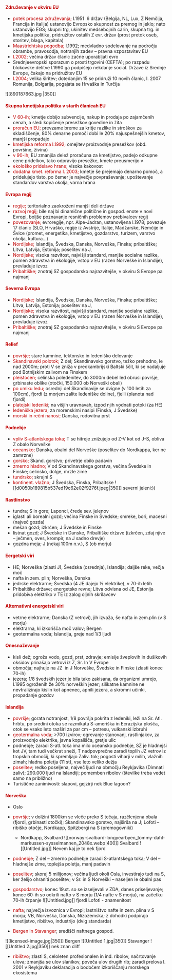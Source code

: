 #### <font color="#c00000">Združevanje v okviru EU</font>   
- <font color="#c00000">potek procesa združevanja</font><font color="#c00000">;</font> l.1951  6 držav (Belgija, NL, Lux, Z Nemčija, Francija in Italija) ustanovijo Evropsko skupnost za premog in jeklo; nato ustanovijo EGS; skupni trg, ukinitev medsebojnih carin, skupna trg. in kmetijska politika, pridružitev ostalih Z evr. držav (prost pretok oseb, storitev, blaga, kapitala)
- <font color="#c00000">Maastrichtska pogodba</font><font color="#c00000">;</font> l.1992; medvladno sodelovanje na področju obrambe, pravosodja, notranjih zadev – pravna vzpostavitev EU
- <font color="#c00000">l.2002</font><font color="#c00000">;</font> večina držav članic začne uporabljati evro
- Srednjeevropski sporazum o prosti trgovini (CEFTA); po razpadu blokovske delitve l.1990 ga podpišejo nekdanje social. Države iz Srednje Evrope, čakajo na pridružitev EU
- <font color="#c00000">l.2004;</font> velika širitev; dotedanjim 15 se pridruži 10 novih članic, l. 2007 Romunija, Bolgarija, pogajata se Hrvaška in Turčija

![[890187663.jpg |350]]
#### <font color="#c00000">Skupna kmetijska politika v starih članicah EU</font>
- <font color="#c00000">V 60-ih;</font> kmetje dobijo subvencije, nakup in prodaja po zajamčenih cenah, a sledi kopičenje presežkov govedine in žita
- <font color="#c00000">proračun EU;</font> prevzame breme za kritje razlike in stroškov za skladiščenje, 80% denarne pomoči dobi le 20% najuspešnejših kmetov, manjši propadajo
- <font color="#c00000">kmetijska reforma l.1992;</font> omejitev proizvodnje presežkov (obd. površine, živina)
- <font color="#c00000">v 90-ih;</font> EU zmanjša delež proračuna za kmetijstvo, padejo odkupne cene pridelkov, tako odpravijo presežke, kmete preusmerijo v
- <font color="#c00000">ekološko pridelavo hrane;</font> visoka kakovost
- <font color="#c00000">dodatna kmet. reforma l. 2003;</font> kmetje še prejemajo denarno pomoč, a pridelujejo tisto, po čemer je največje povpraševanje; upoštevanje standardov varstva okolja, varna hrana
#### <font color="#c00000">Evropa regij</font>
- <font color="#c00000">regije;</font> teritorialno zaokroženi manjši deli države
- <font color="#c00000">razvoj regij;</font> bile naj bi dinamične politične in gospod. enote v novi Evropi, boljše poznavanje resničnih problemov prebivalcev regij
- <font color="#c00000">povezovanje;</font> evroregije, npr. Alpe-Jadran, ustanovljena l.1978; povezuje 17 članic (SLO, Hrvaško, regije iz Avstrije, Italije, Madžarske, Nemčije in Švice (promet, energetika, kmetijstvo, gozdarstvo, turizem, varstvo okolja, kultura…)
- <font color="#c00000">Nordijske; </font>Islandija, Švedska, Danska, Norveška, Finska; pribaltiške; Litva, Latvija, Estonija; poselitev na J,
- <font color="#c00000">Nordijske;</font> visoka razvitost, najvišji standard, manjše socialne razlike, pomen zdravstva in ekologije, vstop v EU (razen Norveške in Islandije), prevladuje izvoz
- <font color="#c00000">Pribaltiške;</font> znotraj SZ gospodarsko najrazvitejše, v okviru S Evrope pa najmanj
#### <font color="#c00000">Severna Evropa</font>
- <font color="#c00000">Nordijske;</font> Islandija, Švedska, Danska, Norveška, Finska; pribaltiške; Litva, Latvija, Estonija; poselitev na J,
- <font color="#c00000">Nordijske; </font>visoka razvitost, najvišji standard, manjše socialne razlike, pomen zdravstva in ekologije, vstop v EU (razen Norveške in Islandije), prevladuje izvoz
- <font color="#c00000">Pribaltiške; </font>znotraj SZ gospodarsko najrazvitejše, v okviru S Evrope pa najmanj
#### <font color="#c00000">Relief</font>
- <font color="#c00000">površje; </font>stare kamnine, tektonsko in ledeniško delovanje
- <font color="#c00000">Skandinavski polotok;</font> Z del; Skandinavsko gorstvo, težko prehodno, le nad 2000m; proti V se zniža v predkambrijski Baltski ščit, ki se nadaljuje pod Botnijskim zalivom na Finskem
- <font color="#c00000">pleistocen;</font> celinska poledenitev, do 3000m debel led obrusi površje, grbinaste oblike (otočki, 150.000 ob Norveški obali)
- <font color="#c00000"> po umiku ledu;</font> osrednji del Skandinavije se dvigne (v 100 letih za 100cm), fjordi (z morjem zalite ledeniške doline), fjelli (planota nad fjordi)
- <font color="#c00000">platojski ledeniki</font>; na višjih uravnavah, izpod njih vodnati potoki (za HE)
- <font color="#c00000">ledeniška jezera; </font>za morenskimi nasipi (Finska, J Švedske)
- <font color="#c00000">morski in rečni nanosi;</font> Danska, rodovitna prst

#### <font color="#c00000">Podnebje</font>
- <font color="#c00000">vpliv S-atlantskega toka;</font> T se hitreje znižujejo od Z-V kot od J-S, obliva Z obalo Norveške
- <font color="#c00000">oceansko;</font> Danska, obalni del Norveške (poselitev do Nordkappa, ker ne zamrzne)
- <font color="#c00000">gorsko;</font> Skand. gorstvo; privetrje obilo padavin
- <font color="#c00000">zmerno hladno;</font> V od Skandinavskega gorstva, večina Švedske in Finske; celinsko, dolge, mrzle zime
- <font color="#c00000">tundrsko; </font>skrajni S
- <font color="#c00000">kontinent. vlažno;</font> J Švedska, Finska, Pribaltske
![[d0050b189815b537ed19c62e02f9276f.jpeg|350]] 
severni jeleni:))
#### <font color="#c00000">Rastlinstvo</font>
- tundra; S in gore; Laponci, črede sev. jelenov
- iglasti ali borealni gozd; večina Finske in Švedske; smreke, bori, macesni (največ gozda)
- mešan gozd; izkrčen; J Švedske in Finske
- listnat gozd; J Švedske in Danske, Pribaltiške države (izkrčen, zdaj njive – ječmen, oves, krompir, na J sadno drevje)
- gozdna meja; J (nekaj 100m n.v.), S (ob morju)
#### <font color="#c00000">Eergetski viri</font>
- HE; Norveška (zlasti J), Švedska (osrednja), Islandija; daljše reke, večja moč
- nafta in zem. plin; Norveška, Danska
- jedrske elektrarne; Švedska (4 JE dajejo ½ elektrike), v 70-ih letih
- Pribaltiške države; energetsko revne; Litva odvisna od JE, Estonija pridobiva elektriko v TE iz zalog oljnih skrilavcev
#### <font color="#c00000">Alternativni energetski viri</font>
- vetrne elektrarne; Danska (Z vetrovi), jih izvaža, še nafta in zem.plin (v S morju)
- elektrarna, ki izkorišča moč valov; Bergen
- geotermalna voda; Islandija, greje nad 1/3 ljudi
#### <font color="#c00000">Onesnaževanje</font>
- kisli dež; ogroža vodo, gozd, prst, zdravje; emisije žveplovih in dušikovih oksidov prinašajo vetrovi iz Z, Sr. In V Evrope
- območja; najhuje na JZ  in J Norveške, Švedske in Finske (zlasti konec 70-ih)
- jezera; 1/8 švedskih jezer je bila tako zakisana, da organizmi umrejo, l.1995 ogroženih že 30% norveških jezer; silikatne kamnine ne nevtralizirajo kislin kot apnenec, apnili jezera, a skromni učinki, propadanje gozdov
#### <font color="#c00000">Islandija</font>
- <font color="#c00000">površje</font>; gorata notranjost, 1/8 površja pokrita z ledeniki, leži na Sr. Atl. hrbtu, po sredini otoka se razmikata S-ameriška in Ecrazijska plošča, otok se vsako leto razširi za par cm – potresu, vulkanski izbruhi
- <font color="#c00000">geotermalna</font> <font color="#c00000">voda</font>; >700 izvirov; ogrevanje stanovanj, rastlinjakov, za proizvodnjo elektrike, javna kopališča, gretje ulic
- podnebje; zaradi S-atl. toka ima milo oceansko podnebje, SZ je hladnejši kot JV, tam tudi večkrat sneži, T nadpovprečne zaradi toplih JZ vetrov iz tropskih območij, ki spremljajo Zaliv. tok; pogosti viharji v milih, vlažnih zimah; hladna poletja (11 st), vse leto veliko dežja
- <font color="#c00000">poselitev</font>; redko poseljena, največ ljudi na območju Reykjavika (Dimnati zaliv); 290.000 ljudi na Islandiji; pomemben ribolov 
(številke treba vedet samo na približno)
- Turistične zanimivosti: slapovi, gejzirji nek Blue lagoon?
#### <font color="#c00000">Norveška</font>
- Oslo
- <font color="#c00000">površje</font>; v dolžini 1800km se vleče preko S tečaja, razčlenjena obala (fjordi, grbinasti otočki); Skandinavsko gorstvo, najširša na J; Lofoti – ribiško otočje, Nordkapp, Spitzbergi na S (premogovniki)
	- Nordkapp, Svalbard
 ![[norway-svalbard-longyearbyen_tommy-dahl-markussen-sysselmannen_2048x.webp|400]] Svalbard
 ![[Untitled.jpg]] Nevem kaj je to nek fjord
	
- <font color="#c00000">podnebje</font>; Z del – zmerno podnebje zaradi S-atlantskega toka; V del – hladnejše zime, toplejša poletja, manj padavin
- <font color="#c00000">poselitev</font>; skoraj 5 milijonov; večina ljudi okoli Osla, investirajo tudi na S, ker želijo ohraniti poselitev; v Sr. in S Norveški – naseljen le obalni pas
- <font color="#c00000">gospodarstvo</font>; konec 19.st. so se izseljevali v ZDA, danes priseljevanje; konec 60-ih so odkrili nafto v S morju (1/4 nafte v S morju), na začetku 70-ih črpanje
![[Untitled.jpg]] fjordi
Lofoti - znamenitost
- <font color="#c00000">nafta</font>; največja izvoznica v Evropi; lastništvo nafte in zem. plina v S morju; VB, Norveška, Danska, Nizozemska; z dohodki podpirajo kmetijstvo, ribištvo, industrijo (dvig standarda)
- <font color="#c00000">Bergen in Stavanger</font>; središči naftnega gospod.

![[licensed-image.jpg|350]] Bergen
![[Untitled 1.jpg|350]] Stavanger
![[Untitled 2.jpg|350]] nek znan cliff
- <font color="#c00000">ribištvo</font>; zlasti S, celoleten profesionalen in ind. ribolov, načrtovanje ulova; zmanjša se ulov slanikov, poveča ulov drugih rib; zaradi prelova l. 2001 v Reykjaviku deklaracija o bodočem izkoriščanju morskega ekosistema